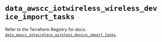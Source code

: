 # `data_awscc_iotwireless_wireless_device_import_tasks`

Refer to the Terraform Registry for docs: [`data_awscc_iotwireless_wireless_device_import_tasks`](https://registry.terraform.io/providers/hashicorp/awscc/0.70.0/docs/data-sources/iotwireless_wireless_device_import_tasks).
